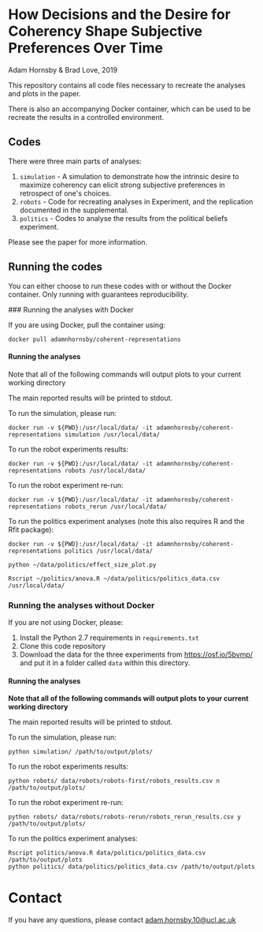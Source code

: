 # How Decisions and the Desire for Coherency Shape Subjective Preferences Over Time
Adam Hornsby & Brad Love, 2019

This repository contains all code files necessary to recreate the analyses and plots in the paper. 

There is also an accompanying Docker container, which can be used to be recreate the results in a controlled environment.

## Codes

There were three main parts of analyses:

1. `simulation` - A simulation to demonstrate how the intrinsic desire to maximize coherency can elicit strong subjective preferences in retrospect of one's choices.
2. `robots` - Code for recreating analyses in Experiment, and the replication documented in the supplemental.
3. `politics` - Codes to analyse the results from the political beliefs experiment.

Please see the paper for more information.

## Running the codes

You can either choose to run these codes with or without the Docker container. Only running with guarantees reproducibility. 

### Running the analyses with Docker

If you are using Docker, pull the container using:

```
docker pull adamnhornsby/coherent-representations
```

#### Running the analyses

Note that all of the following commands will output plots to your current working directory

The main reported results will be printed to stdout.

To run the simulation, please run:

```shell
docker run -v ${PWD}:/usr/local/data/ -it adamnhornsby/coherent-representations simulation /usr/local/data/
```

To run the robot experiments results:

```shell
docker run -v ${PWD}:/usr/local/data/ -it adamnhornsby/coherent-representations robots /usr/local/data/
```

To run the robot experiment re-run:

```
docker run -v ${PWD}:/usr/local/data/ -it adamnhornsby/coherent-representations robots_rerun /usr/local/data/
```

To run the politics experiment analyses (note this also requires R and the Rfit package):

```
docker run -v ${PWD}:/usr/local/data/ -it adamnhornsby/coherent-representations politics /usr/local/data/

python ~/data/politics/effect_size_plot.py

Rscript ~/politics/anova.R ~/data/politics/politics_data.csv /usr/local/data/
```

### Running the analyses without Docker

If you are not using Docker, please:

1. Install the Python 2.7 requirements in `requirements.txt`
2. Clone this code repository
2. Download the data for the three experiments from https://osf.io/5bvmp/ and put it in a folder called `data` within this directory.

#### Running the analyses

**Note that all of the following commands will output plots to your current working directory**

The main reported results will be printed to stdout.

To run the simulation, please run:

```shell
python simulation/ /path/to/output/plots/
```

To run the robot experiments results:

```shell
python robots/ data/robots/robots-first/robots_results.csv n /path/to/output/plots/
```

To run the robot experiment re-run:

```
python robots/ data/robots/robots-rerun/robots_rerun_results.csv y /path/to/output/plots/
```

To run the politics experiment analyses:

```
Rscript politics/anova.R data/politics/politics_data.csv /path/to/output/plots
python politics/ data/politics/politics_data.csv /path/to/output/plots
```

# Contact

If you have any questions, please contact adam.hornsby.10@ucl.ac.uk